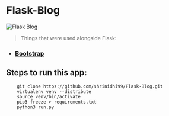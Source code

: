 # Flask-Blog

![Flask Blog](https://i0.wp.com/sourcedexter.com/wp-content/uploads/2017/09/flask-python.png?fit=640%2C400&ssl=1 "Flask")

> Things that were used alongside Flask:

* ### [Bootstrap](https://getbootstrap.com/)

## Steps to run this app:

```shell
    git clone https://github.com/shrinidhi99/Flask-Blog.git
    virtualenv venv --distribute
    source venv/bin/activate
    pip3 freeze > requirements.txt
    python3 run.py
```

